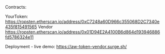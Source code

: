 Contracts:

YourToken:
https://ropsten.etherscan.io/address/0xC7248a60D966c355068D2C7340e435f815491565
Vendor
https://ropsten.etherscan.io/address/0x01D94E2A4100B6d864d193946886fd5786324e11

Deployment - live demo:
https://aw-token-vendor.surge.sh/